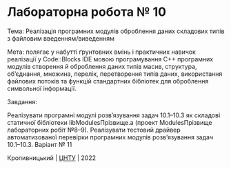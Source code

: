 ﻿# Лабораторна робота № 10

Тема: Реалізація програмних модулів оброблення даних
складових типів з файловим введенням/виведенням

Мета: полягає у набутті ґрунтовних вмінь і практичних
навичок реалізації у Code::Blocks IDE мовою програмування С++
програмних модулів створення й оброблення даних типів масив,
структура, об’єднання, множина, перелік, перетворення типів
даних, використання файлових потоків та функцій стандартних
бібліотек для оброблення символьної інформації.

Завдання:

Реалізувати програмні модулі розв’язування задач 10.1–10.3
як складові статичної бібліотеки libModulesПрізвище.а (проект
ModulesПрізвище лабораторних робіт №8–9).
Реалізувати тестовий драйвер автоматизованої перевірки
програмних модулів розв’язування задач 10.1–10.3.
Варіант № 11


Кропивницький | <a href="http://www.kntu.kr.ua/">ЦНТУ</a> | 2022
